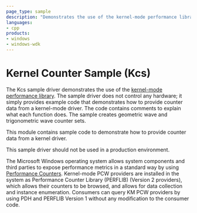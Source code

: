 ```yaml
---
page_type: sample
description: "Demonstrates the use of the kernel-mode performance library."
languages:
- cpp
products:
- windows
- windows-wdk
---
```



<!---
    name: Kernel Counter Sample (Kcs)
    platform: WDM
    language: cpp
    category: General
    description: Demonstrates the use of the kernel-mode performance library.
    samplefwlink: http://go.microsoft.com/fwlink/p/?LinkId=617718
--->

# Kernel Counter Sample (Kcs)

The Kcs sample driver demonstrates the use of the [kernel-mode performance library](http://msdn.microsoft.com/en-us/library/windows/hardware/ff548159). The sample driver does not control any hardware; it simply provides example code that demonstrates how to provide counter data from a kernel-mode driver. The code contains comments to explain what each function does. The sample creates geometric wave and trigonometric wave counter sets.

This module contains sample code to demonstrate how to provide counter data from a kernel driver.

This sample driver should not be used in a production environment.

The Microsoft Windows operating system allows system components and third parties to expose performance metrics in a standard way by using [Performance Counters](http://msdn.microsoft.com/en-us/library/windows/hardware/aa373083). Kernel-mode PCW providers are installed in the system as Performance Counter Library (PERFLIB) (Version 2 providers), which allows their counters to be browsed, and allows for data collection and instance enumeration. Consumers can query KM PCW providers by using PDH and PERFLIB Version 1 without any modification to the consumer code.
